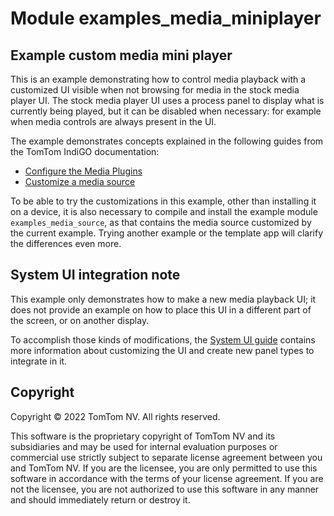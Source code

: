 # Module examples_media_miniplayer

## Example custom media mini player

This is an example demonstrating how to control media playback with a customized UI visible when
not browsing for media in the stock media player UI.
The stock media player UI uses a process panel to display what is currently being played, but it
can be disabled when necessary: for example when media controls are always present in the UI.

The example demonstrates concepts explained in the following guides from the TomTom IndiGO
documentation:

- [Configure the Media Plugins](https://developer.tomtom.com/tomtom-indigo/documentation/tutorials-and-examples/media/configure-the-media-plugins)
- [Customize a media source](https://developer.tomtom.com/tomtom-indigo/documentation/tutorials-and-examples/media/customize-a-media-source)

To be able to try the customizations in this example, other than installing it on a device, it is
also necessary to compile and install the example module `examples_media_source`, as that contains
the media source customized by the current example. Trying another example or the template app will
clarify the differences even more.

## System UI integration note

This example only demonstrates how to make a new media playback UI; it does not provide an example
on how to place this UI in a different part of the screen, or on another display.

To accomplish those kinds of modifications, the
[System UI guide](https://developer.tomtom.com/tomtom-indigo/documentation/development/system-ui)
contains more information about customizing the UI and create new panel types to integrate in it.

## Copyright

Copyright © 2022 TomTom NV. All rights reserved.

This software is the proprietary copyright of TomTom NV and its subsidiaries and may be
used for internal evaluation purposes or commercial use strictly subject to separate
license agreement between you and TomTom NV. If you are the licensee, you are only permitted
to use this software in accordance with the terms of your license agreement. If you are
not the licensee, you are not authorized to use this software in any manner and should
immediately return or destroy it.
